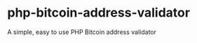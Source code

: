 php-bitcoin-address-validator
=============================

A simple, easy to use PHP Bitcoin address validator
